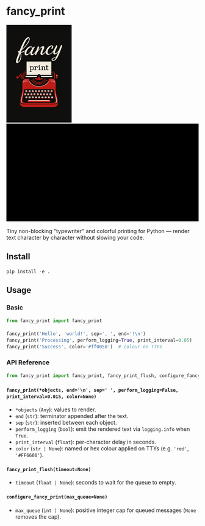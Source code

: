 # fancy_print

<p align="left">
  <img src="https://raw.githubusercontent.com/zergzzlun/fancy_print/refs/heads/main/assets/logo.png" alt="fancy_print logo" height="256" />
  <img src="https://raw.githubusercontent.com/zergzzlun/fancy_print/refs/heads/main/assets/example_01.gif" alt="fancy_print exmpale" height="256" />
</p>

Tiny non-blocking "typewriter" and colorful printing for Python — render text character by character without slowing your code.

## Install

```
pip install -e .
```

## Usage

### Basic

```python
from fancy_print import fancy_print

fancy_print('Hello', 'world!', sep=', ', end='!\n')
fancy_print('Processing', perform_logging=True, print_interval=0.05)
fancy_print('Success', color='#ff0058')  # colour on TTYs
```

### API Reference

```python
from fancy_print import fancy_print, fancy_print_flush, configure_fancy_print
```

#### `fancy_print(*objects, end='\n', sep=' ', perform_logging=False, print_interval=0.015, color=None)`
- `*objects` (`Any`): values to render.
- `end` (`str`): terminator appended after the text.
- `sep` (`str`): inserted between each object.
- `perform_logging` (`bool`): emit the rendered text via `logging.info` when `True`.
- `print_interval` (`float`): per-character delay in seconds.
- `color` (`str | None`): named or hex colour applied on TTYs (e.g. `'red'`, `'#FF6600'`).

#### `fancy_print_flush(timeout=None)`
- `timeout` (`float | None`): seconds to wait for the queue to empty.

#### `configure_fancy_print(max_queue=None)`
- `max_queue` (`int | None`): positive integer cap for queued messages (`None` removes the cap).
